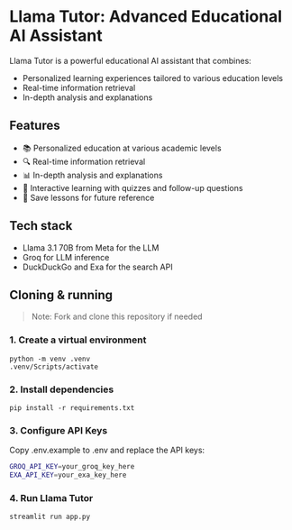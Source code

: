 # Llama Tutor: Advanced Educational AI Assistant

Llama Tutor is a powerful educational AI assistant that combines:

- Personalized learning experiences tailored to various education levels
- Real-time information retrieval
- In-depth analysis and explanations

## Features
- 📚 Personalized education at various academic levels
- 🔍 Real-time information retrieval
- 📊 In-depth analysis and explanations
- 🧠 Interactive learning with quizzes and follow-up questions
- 💾 Save lessons for future reference

## Tech stack

- Llama 3.1 70B from Meta for the LLM
- Groq for LLM inference
- DuckDuckGo and Exa for the search API

## Cloning & running

> Note: Fork and clone this repository if needed

### 1. Create a virtual environment

```shell
python -m venv .venv
.venv/Scripts/activate
```

### 2. Install dependencies

```shell
pip install -r requirements.txt
```

### 3. Configure API Keys

Copy .env.example to .env and replace the API keys:
```bash
GROQ_API_KEY=your_groq_key_here
EXA_API_KEY=your_exa_key_here
```
### 4. Run Llama Tutor

```shell
streamlit run app.py
```